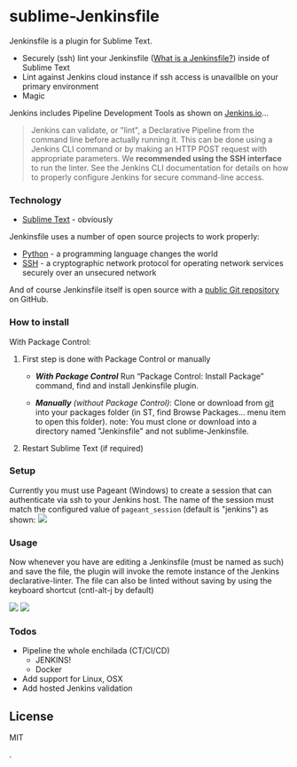 # sublime-Jenkinsfile

Jenkinsfile is a plugin for Sublime Text.

  - Securely (ssh) lint your Jenkinsfile ([What is a Jenkinsfile?](https://jenkins.io/doc/book/pipeline/jenkinsfile/)) inside of Sublime Text
  - Lint against Jenkins cloud instance if ssh access is unavailble on your primary environment
  - Magic

Jenkins includes Pipeline Development Tools as shown on [Jenkins.io][jenkins.io linter]...
> Jenkins can validate, or "lint", a Declarative Pipeline from the command line before actually running it.
> This can be done using a Jenkins CLI command or by making an HTTP POST request with appropriate parameters.
> We **recommended using the SSH interface** to run the linter.
> See the Jenkins CLI documentation for details on how to properly configure Jenkins for secure command-line access.


### Technology
* [Sublime Text] - obviously

Jenkinsfile uses a number of open source projects to work properly:
* [Python] - a programming language changes the world
* [SSH] - a cryptographic network protocol for operating network services securely over an unsecured network

And of course Jenkinsfile itself is open source with a [public Git repository][jenkinsfilegh] on GitHub.

### How to install
With Package Control:
1. First step is done with Package Control or manually
    - ***With Package Control***
    Run “Package Control: Install Package” command, find and install Jenkinsfile plugin.

    - ***Manually*** *(without Package Control)*:
    Clone or download from [git][jenkinsfilegh] into your packages folder (in ST, find Browse Packages… menu item to open this folder).
    note: You must clone or download into a directory named "Jenkinsfile" and not sublime-Jenkinsfile.
2.  Restart Sublime Text (if required)

### Setup
Currently you must use Pageant (Windows) to create a session that can authenticate via ssh to your Jenkins host.  The name of the session must match the configured value of `pageant_session` (default is "jenkins") as shown:
![](http://june07.github.io/image/JenkinsfilePageantConfig500.jpg)
### Usage
Now whenever you have are editing a Jenkinsfile (must be named as such) and save the file, the plugin will invoke the remote instance of the Jenkins declarative-linter.
The file can also be linted without saving by using the keyboard shortcut (cntl-alt-j by default)

![](http://june07.github.io/image/JenkinsfileScreenshot1.jpg)
![](http://june07.github.io/image/JenkinsfileScreenshot2.jpg)

### Todos

 - Pipeline the whole enchilada (CT/CI/CD)
    - JENKINS!
    - Docker
 - Add support for Linux, OSX
 - Add hosted Jenkins validation

License
----

MIT

[//]: # (These are reference links used in the body of this note and get stripped out when the markdown processor does its job. There is no need to format nicely because it shouldn't be seen. Thanks SO - http://stackoverflow.com/questions/4823468/store-comments-in-markdown-syntax)

   [jenkins.io linter]: <https://jenkins.io/doc/book/pipeline/development/#linter>
   [python]: <https://www.python.org/>
   [jenkinsfilegh]: <https://github.com/june07/sublime-Jenkinsfile>
   [Sublime Text]: <https://www.sublimetext.com/>
   [SSH]: <https://en.wikipedia.org/wiki/Secure_Shell>
   [putty/pageant]: <https://www.putty.org/>
   
.
